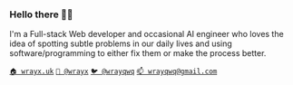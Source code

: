<!--
**wrayx/wrayx** is a ✨ _special_ ✨ repository because its `README.md` (this file) appears on your GitHub profile.

Here are some ideas to get you started:

- 🔭 I’m currently working on ...
- 🌱 I’m currently learning ...
- 👯 I’m looking to collaborate on ...
- 🤔 I’m looking for help with ...
- 💬 Ask me about ...
- 📫 How to reach me: ...
- 😄 Pronouns: ...
- ⚡ Fun fact: ...
-->


### Hello there 👋🏻

I'm a Full-stack Web developer and occasional AI engineer who loves the idea of spotting subtle problems in our daily lives and using software/programming to either fix them or make the process better. </br>

[`🏠 wrayx.uk`](https://wrayx.uk/)
[`🔗 @wrayx`](https://linkedin.com/in/wrayx)
[`🐦 @wrayqwq`](https://twitter.com/wrayqwq)
[`📫 wrayqwq@gmail.com`](mailto:wrayqwq@gmail.com)

<!--

<br>

[![Apple Music GitHub profile](https://music-profile.rayriffy.com/theme/dark.svg?uid=000756.16307e23382f481581bd3021eecd50ae.1754)]()

-->
